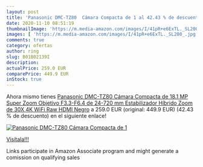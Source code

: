 ```yaml
---
layout: post
title: 'Panasonic DMC-TZ80  Cámara Compacta de 1 al 42.43 % de descuento'
date: 2020-11-10 08:51:19
thumbnailImage: 'https://m.media-amazon.com/images/I/41pR+e6ExTL._SL200_.jpg'
images: [ 'https://m.media-amazon.com/images/I/41pR+e6ExTL._SL200_.jpg' ]
comments: true
category: ofertas
author: ring
slug: B01B02139I
description:
actualPrice: 259.0 EUR
comparePrice: 449.9 EUR
inStock: true
---
```


Ahora mismo tienes [Panasonic DMC-TZ80  Cámara Compacta de 18.1 MP  Super Zoom  Objetivo F3.3-F6.4 de 24-720 mm  Estabilizador Híbrido  Zoom de 30X  4K  WiFi  Raw   HDMI  Negro](https://www.amazon.es/dp/B01B02139I/?tag=tolees-21) a 259.0 EUR (original: 449.9 EUR) (42.43 %  de descuento) en el siguiente enlace!

[![Panasonic DMC-TZ80  Cámara Compacta de 1](https://m.media-amazon.com/images/I/41pR+e6ExTL._SL200_.jpg)](https://www.amazon.es/dp/B01B02139I/?tag=tolees-21)

[Visítala!!!](https://www.amazon.es/dp/B01B02139I/?tag=tolees-21)

Links participate in Amazon Associate program and might generate a comission on qualifying sales
